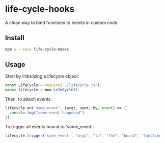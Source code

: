 # life-cycle-hooks
A clean way to bind functions to events in custom code

## Install

```bash
npm i --save life-cycle-hooks
```

## Usage

Start by initializing a lifecycle object:

```js
const LifeCycle = require('./lifecycle.js');
const lifecycle = new LifeCycle();
```

Then, to attach events:

```js
lifecycle.on('some_event', (args, sent, by, event) => {
  console.log("some event happened")
})
```

To trigger all events bound to 'some_event':

```js
lifecycle.trigger('some_event', "args", "to", "the", "bound", "function")
```
